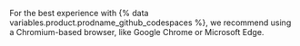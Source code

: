 For the best experience with {% data variables.product.prodname_github_codespaces %}, we recommend using a Chromium-based browser, like Google Chrome or Microsoft Edge.
